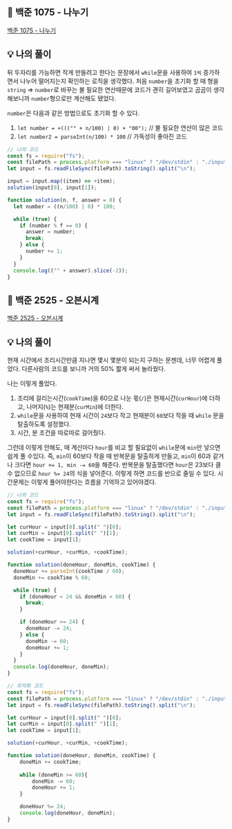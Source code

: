 ## 📍 백준 1075 - 나누기
<a href='https://www.acmicpc.net/problem/1075'>백준 1075 - 나누기</a>

## 💡 나의 풀이
뒤 두자리를 가능하면 작게 만들려고 한다는 문장에서 `while`문을 사용하여 `1씩` 증가하면서 나누어 떨어지는지 확인하는 로직을 생각했다. 처음 `number`을 초기화 할 때 형을 `string` => `number`로 바꾸는 불 필요한 연산때문에 코드가 괜히 길어보였고 곰곰이 생각해보니까 `number`형으로만 계산해도 됐었다.

`number`은 다음과 같은 방법으로도 초기화 할 수 있다.
1. `let number = +((("" + n/100) | 0) + "00");` // 불 필요한 연산이 많은 코드
2. `let number2 = parseInt(n/100) * 100`  // 가독성이 좋아진 코드

```javascript
// 나의 코드
const fs = require("fs");
const filePath = process.platform === "linux" ? "/dev/stdin" : "./input.txt";
let input = fs.readFileSync(filePath).toString().split("\n");

input = input.map((item) => +item);
solution(input[0], input[1]);

function solution(n, f, answer = 0) {
  let number = ((n/100) | 0) * 100;

  while (true) {
    if (number % f == 0) {
      answer = number;
      break;
    } else {
      number += 1;
    }
  }
  console.log(("" + answer).slice(-2));
}
```

## 📍 백준 2525 - 오븐시계
<a href='https://www.acmicpc.net/problem/2525'>백준 2525 - 오븐시계</a>

## 💡 나의 풀이
현재 시간에서 조리시간만큼 지나면 몇시 몇분이 되는지 구하는 문젠데, 너무 어렵게 풀었다. 다른사람의 코드를 보니까 거의 50% 짧게 써서 놀라웠다.

나는 이렇게 풀었다.
1. 조리에 걸리는시간(`cookTime`)을 60으로 나눈 몫(`/`)은 현재시간(`curHour`)에 더하고, 나머지(`%`)는 현재분(`curMin`)에 더한다.
2. `while`문을 사용하여 현재 시간이 `24`보다 작고 현재분이 `60`보다 작을 때 `while` 문을 탈출하도록 설정했다.
3. 시간, 분 조건을 따로따로 걸어줬다.

그런데 이렇게 안해도, 매 계산마다 `hour`를 비교 할 필요없이 `while`문에 `min`만 넣으면 쉽게 풀 수있다. 즉, `min`이 60보다 작을 때 반복문을 탈출하게 만들고, `min`이 60과 같거나 크다면 `hour += 1, min -= 60`을 해준다. 반복문을 탈출했다면 `hour`은 23보다 클 수 없으므로 `hour %= 24`의 식을 넣어준다. 이렇게 하면 코드를 반으로 줄일 수 있다. 시간문제는 이렇게 풀어야한다는 흐름을 기억하고 있어야겠다.

```javascript
// 나의 코드
const fs = require("fs");
const filePath = process.platform === "linux" ? "/dev/stdin" : "./input.txt";
let input = fs.readFileSync(filePath).toString().split("\n");

let curHour = input[0].split(" ")[0];
let curMin = input[0].split(" ")[1];
let cookTime = input[1];

solution(+curHour, +curMin, +cookTime);

function solution(doneHour, doneMin, cookTime) {
  doneHour += parseInt(cookTime / 60);
  doneMin += cookTime % 60;

  while (true) {
    if (doneHour < 24 && doneMin < 60) {
      break;
    }

    if (doneHour >= 24) {
      doneHour -= 24;
    } else {
      doneMin -= 60;
      doneHour += 1;
    }
  }
  console.log(doneHour, doneMin);
}
```

```javascript
// 최적화 코드
const fs = require("fs");
const filePath = process.platform === "linux" ? "/dev/stdin" : "./input.txt";
let input = fs.readFileSync(filePath).toString().split("\n");

let curHour = input[0].split(" ")[0];
let curMin = input[0].split(" ")[1];
let cookTime = input[1];

solution(+curHour, +curMin, +cookTime);

function solution(doneHour, doneMin, cookTime) {
    doneMin += cookTime;
    
    while (doneMin >= 60){
        doneMin -= 60;
        doneHour += 1;
    }

    doneHour %= 24;
    console.log(doneHour, doneMin);
}
```

